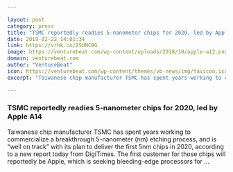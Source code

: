 ```yaml
---

layout: post
category: press
title: "TSMC reportedly readies 5-nanometer chips for 2020, led by Apple A14"
date: 2019-02-22 14:01:34
link: https://vrhk.co/2SUMCBG
image: https://venturebeat.com/wp-content/uploads/2018/10/apple-a12.png?w=1200&strip=all
domain: venturebeat.com
author: "VentureBeat"
icon: https://venturebeat.com/wp-content/themes/vb-news/img/favicon.ico
excerpt: "Taiwanese chip manufacturer TSMC has spent years working to commercialize a breakthrough 5-nanometer (nm) etching process, and is “well on track” with its plan to deliver the first 5nm chips in 2020, according to a new report today from DigiTimes. The first customer for those chips will reportedly be Apple, which is seeking bleeding-edge processors for …"

---
```


### TSMC reportedly readies 5-nanometer chips for 2020, led by Apple A14

Taiwanese chip manufacturer TSMC has spent years working to commercialize a breakthrough 5-nanometer (nm) etching process, and is “well on track” with its plan to deliver the first 5nm chips in 2020, according to a new report today from DigiTimes. The first customer for those chips will reportedly be Apple, which is seeking bleeding-edge processors for …